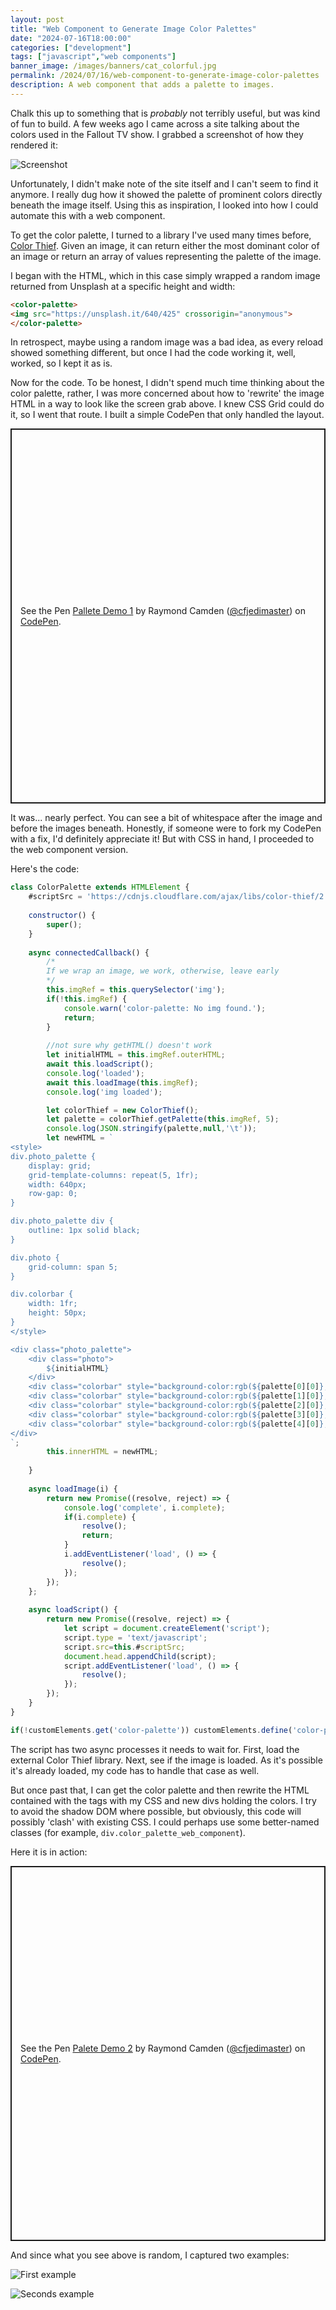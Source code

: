 ```yaml
---
layout: post
title: "Web Component to Generate Image Color Palettes"
date: "2024-07-16T18:00:00"
categories: ["development"]
tags: ["javascript","web components"]
banner_image: /images/banners/cat_colorful.jpg
permalink: /2024/07/16/web-component-to-generate-image-color-palettes
description: A web component that adds a palette to images.
---
```


Chalk this up to something that is *probably* not terribly useful, but was kind of fun to build. A few weeks ago I came across a site talking about the colors used in the Fallout TV show. I grabbed a screenshot of how they rendered it:

<p>
<img src="https://static.raymondcamden.com/images/2024/07/pal1.jpg" alt="Screenshot" class="imgborder imgcenter" loading="lazy">
</p>

Unfortunately, I didn't make note of the site itself and I can't seem to find it anymore. I really dug how it showed the palette of prominent colors directly beneath the image itself. Using this as inspiration, I looked into how I could automate this with a web component.

To get the color palette, I turned to a library I've used many times before, [Color Thief](https://lokeshdhakar.com/projects/color-thief/). Given an image, it can return either the most dominant color of an image or return an array of values representing the palette of the image. 

I began with the HTML, which in this case simply wrapped a random image returned from Unsplash at a specific height and width:

```html
<color-palette>
<img src="https://unsplash.it/640/425" crossorigin="anonymous">
</color-palette>
```

In retrospect, maybe using a random image was a bad idea, as every reload showed something different, but once I had the code working it, well, worked, so I kept it as is.

Now for the code. To be honest, I didn't spend much time thinking about the color palette, rather, I was more concerned about how to 'rewrite' the image HTML in a way to look like the screen grab above. I knew CSS Grid could do it, so I went that route. I built a simple CodePen that only handled the layout. 

<p class="codepen" data-height="600" data-theme-id="dark" data-default-tab="result" data-slug-hash="QWXbVKo" data-pen-title="Pallete Demo 1" data-editable="true" data-user="cfjedimaster" style="height: 600px; box-sizing: border-box; display: flex; align-items: center; justify-content: center; border: 2px solid; margin: 1em 0; padding: 1em;">
  <span>See the Pen <a href="https://codepen.io/cfjedimaster/pen/QWXbVKo">
  Pallete Demo 1</a> by Raymond Camden (<a href="https://codepen.io/cfjedimaster">@cfjedimaster</a>)
  on <a href="https://codepen.io">CodePen</a>.</span>
</p>
<script async src="https://cpwebassets.codepen.io/assets/embed/ei.js"></script>

It was... nearly perfect. You can see a bit of whitespace after the image and before the images beneath. Honestly, if someone were to fork my CodePen with a fix, I'd definitely appreciate it! But with CSS in hand, I proceeded to the web component version.

Here's the code:

```js
class ColorPalette extends HTMLElement {
	#scriptSrc = 'https://cdnjs.cloudflare.com/ajax/libs/color-thief/2.3.0/color-thief.umd.js';
	
	constructor() {
		super();
	}
	
	async connectedCallback() {
		/*
		If we wrap an image, we work, otherwise, leave early
		*/
		this.imgRef = this.querySelector('img');
		if(!this.imgRef) {
			console.warn('color-palette: No img found.'); 
			return;
		}
		
		//not sure why getHTML() doesn't work
		let initialHTML = this.imgRef.outerHTML;
		await this.loadScript();
		console.log('loaded');
		await this.loadImage(this.imgRef);
		console.log('img loaded');

		let colorThief = new ColorThief();
		let palette = colorThief.getPalette(this.imgRef, 5);
		console.log(JSON.stringify(palette,null,'\t'));
		let newHTML = `
<style>
div.photo_palette {
	display: grid;
	grid-template-columns: repeat(5, 1fr);
	width: 640px;
	row-gap: 0;
}

div.photo_palette div {
	outline: 1px solid black;
}

div.photo {
	grid-column: span 5;
}

div.colorbar {
	width: 1fr;
	height: 50px;
}
</style>

<div class="photo_palette">
	<div class="photo">
		${initialHTML}
	</div>
	<div class="colorbar" style="background-color:rgb(${palette[0][0]},${palette[0][1]},${palette[0][2]})"></div>
	<div class="colorbar" style="background-color:rgb(${palette[1][0]},${palette[1][1]},${palette[1][2]})""></div>
	<div class="colorbar" style="background-color:rgb(${palette[2][0]},${palette[2][1]},${palette[2][2]})""></div>
	<div class="colorbar" style="background-color:rgb(${palette[3][0]},${palette[3][1]},${palette[3][2]})"></div>
	<div class="colorbar" style="background-color:rgb(${palette[4][0]},${palette[4][1]},${palette[4][2]})"></div>
</div>
`;
		this.innerHTML = newHTML;
	
	}
	
	async loadImage(i) {
		return new Promise((resolve, reject) => {
			console.log('complete', i.complete);
			if(i.complete) {
				resolve();
				return;
			}
			i.addEventListener('load', () => {
				resolve();
			});
		});
	};
	
	async loadScript() {
		return new Promise((resolve, reject) => {
			let script = document.createElement('script');
			script.type = 'text/javascript';
			script.src=this.#scriptSrc;
			document.head.appendChild(script);
			script.addEventListener('load', () => {
				resolve();
			});		
		});
	}
}

if(!customElements.get('color-palette')) customElements.define('color-palette', ColorPalette);
```

The script has two async processes it needs to wait for. First, load the external Color Thief library. Next, see if the image is loaded. As it's possible it's already loaded, my code has to handle that case as well. 

But once past that, I can get the color palette and then rewrite the HTML contained with the tags with my CSS and new divs holding the colors. I try to avoid the shadow DOM where possible, but obviously, this code will possibly 'clash' with existing CSS. I could perhaps use some better-named classes (for example, `div.color_palette_web_component`). 

Here it is in action:

<p class="codepen" data-height="600" data-theme-id="dark" data-default-tab="result" data-slug-hash="dyBoqNz" data-pen-title="Palete Demo 2" data-editable="true" data-user="cfjedimaster" data-token="5a954c8bc5afc6724bb8dab3532cf265" style="height: 600px; box-sizing: border-box; display: flex; align-items: center; justify-content: center; border: 2px solid; margin: 1em 0; padding: 1em;">
  <span>See the Pen <a href="https://codepen.io/cfjedimaster/pen/dyBoqNz/5a954c8bc5afc6724bb8dab3532cf265">
  Palete Demo 2</a> by Raymond Camden (<a href="https://codepen.io/cfjedimaster">@cfjedimaster</a>)
  on <a href="https://codepen.io">CodePen</a>.</span>
</p>
<script async src="https://cpwebassets.codepen.io/assets/embed/ei.js"></script>

And since what you see above is random, I captured two examples:

<p>
<img src="https://static.raymondcamden.com/images/2024/07/pal2.jpg" alt="First example" class="imgborder imgcenter" loading="lazy">
</p>

<p>
<img src="https://static.raymondcamden.com/images/2024/07/pal3.jpg" alt="Seconds example" class="imgborder imgcenter" loading="lazy">
</p>
